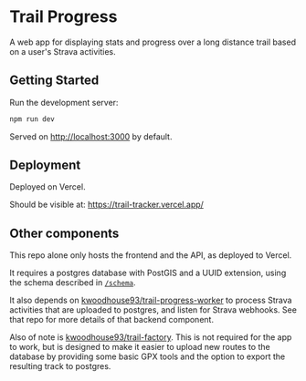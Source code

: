 # Trail Progress

A web app for displaying stats and progress over a long distance trail based on a user's Strava activities.

## Getting Started

Run the development server:

```bash
npm run dev
```

Served on [http://localhost:3000](http://localhost:3000) by default.

## Deployment

Deployed on Vercel.

Should be visible at: https://trail-tracker.vercel.app/

## Other components

This repo alone only hosts the frontend and the API, as deployed to Vercel.

It requires a postgres database with PostGIS and a UUID extension, using the schema described in [`/schema`](https://github.com/kwoodhouse93/trail-progress/tree/main/schema).

It also depends on [kwoodhouse93/trail-progress-worker](https://github.com/kwoodhouse93/trail-progress-worker) to process Strava activities that are uploaded to postgres, and listen for Strava webhooks. See that repo for more details of that backend component.

Also of note is [kwoodhouse93/trail-factory](https://github.com/kwoodhouse93/trail-factory). This is not required for the app to work, but is designed to make it easier to upload new routes to the database by providing some basic GPX tools and the option to export the resulting track to postgres.
